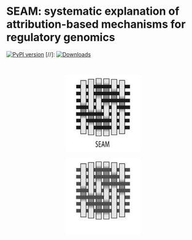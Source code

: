 SEAM: systematic explanation of attribution-based mechanisms for regulatory genomics
========================================================================
[![PyPI version](https://badge.fury.io/py/seam-nn.svg)](https://badge.fury.io/py/seam-nn)
[//]: [![Downloads](https://static.pepy.tech/badge/seam-nn)](https://pepy.tech/project/seam-nn)

<br/>
<p align="center">
	<img src="./docs/_static/seam_logo_light.png#gh-light-mode-only" width="200" height="200">
</p>
<p align="center">
	<img src="./docs/_static/seam_logo_dark.png#gh-dark-mode-only" width="200" height="200">
</p>
<br/>